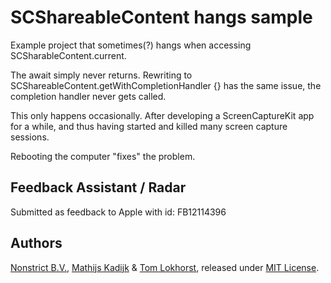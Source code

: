 # SCShareableContent hangs sample

Example project that sometimes(?) hangs when accessing SCSharableContent.current.

The await simply never returns.
Rewriting to SCShareableContent.getWithCompletionHandler {} has the same issue, the completion handler never gets called.

This only happens occasionally. After developing a ScreenCaptureKit app for a while, and thus having started and killed many screen capture sessions.

Rebooting the computer "fixes" the problem.

## Feedback Assistant / Radar

Submitted as feedback to Apple with id: FB12114396

## Authors

[Nonstrict B.V.](https://nonstrict.eu), [Mathijs Kadijk](https://github.com/mac-cain13) & [Tom Lokhorst](https://github.com/tomlokhorst), released under [MIT License](LICENSE.md).
